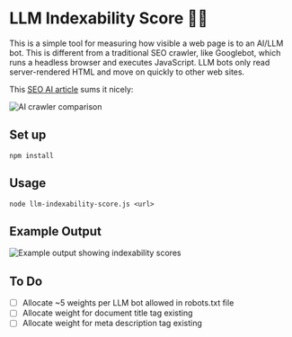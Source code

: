 # LLM Indexability Score 🤖🦾

This is a simple tool for measuring how visible a web page is to an AI/LLM bot. This is different from a traditional SEO crawler, like Googlebot, which runs a headless browser and executes JavaScript. LLM bots only read server-rendered HTML and move on quickly to other web sites. 

This [SEO AI article](https://seo.ai/blog/does-chatgpt-and-ai-crawlers-read-javascript) sums it nicely:

![AI crawler comparison](<assets/Screenshot 2025-10-15 at 9.28.39 PM.png>)


## Set up 
```
npm install
```

## Usage 
```
node llm-indexability-score.js <url>
```

## Example Output

![Example output showing indexability scores](<assets/Screenshot 2025-10-15 at 9.22.11 PM.png>)

## To Do

- [ ] Allocate ~5 weights per LLM bot allowed in robots.txt file
- [ ] Allocate weight for document title tag existing
- [ ] Allocate weight for meta description tag existing